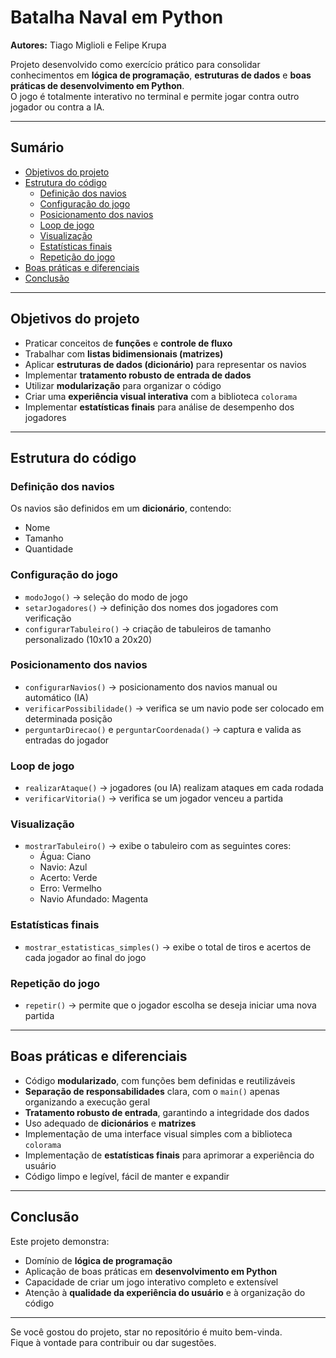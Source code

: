 # Batalha Naval em Python
**Autores:** Tiago Miglioli e Felipe Krupa

Projeto desenvolvido como exercício prático para consolidar conhecimentos em **lógica de programação**, **estruturas de dados** e **boas práticas de desenvolvimento em Python**.  
O jogo é totalmente interativo no terminal e permite jogar contra outro jogador ou contra a IA.

---

## Sumário

- [Objetivos do projeto](#objetivos-do-projeto)
- [Estrutura do código](#estrutura-do-código)
  - [Definição dos navios](#definição-dos-navios)
  - [Configuração do jogo](#configuração-do-jogo)
  - [Posicionamento dos navios](#posicionamento-dos-navios)
  - [Loop de jogo](#loop-de-jogo)
  - [Visualização](#visualização)
  - [Estatísticas finais](#estatísticas-finais)
  - [Repetição do jogo](#repetição-do-jogo)
- [Boas práticas e diferenciais](#boas-práticas-e-diferenciais)
- [Conclusão](#conclusão)

---

## Objetivos do projeto

- Praticar conceitos de **funções** e **controle de fluxo**
- Trabalhar com **listas bidimensionais (matrizes)**
- Aplicar **estruturas de dados (dicionário)** para representar os navios
- Implementar **tratamento robusto de entrada de dados**
- Utilizar **modularização** para organizar o código
- Criar uma **experiência visual interativa** com a biblioteca `colorama`
- Implementar **estatísticas finais** para análise de desempenho dos jogadores

---

## Estrutura do código

### Definição dos navios

Os navios são definidos em um **dicionário**, contendo:
- Nome
- Tamanho
- Quantidade

### Configuração do jogo

- `modoJogo()` → seleção do modo de jogo
- `setarJogadores()` → definição dos nomes dos jogadores com verificação
- `configurarTabuleiro()` → criação de tabuleiros de tamanho personalizado (10x10 a 20x20)

### Posicionamento dos navios

- `configurarNavios()` → posicionamento dos navios manual ou automático (IA)
- `verificarPossibilidade()` → verifica se um navio pode ser colocado em determinada posição
- `perguntarDirecao()` e `perguntarCoordenada()` → captura e valida as entradas do jogador

### Loop de jogo

- `realizarAtaque()` → jogadores (ou IA) realizam ataques em cada rodada
- `verificarVitoria()` → verifica se um jogador venceu a partida

### Visualização

- `mostrarTabuleiro()` → exibe o tabuleiro com as seguintes cores:
    - Água: Ciano
    - Navio: Azul
    - Acerto: Verde
    - Erro: Vermelho
    - Navio Afundado: Magenta

### Estatísticas finais

- `mostrar_estatisticas_simples()` → exibe o total de tiros e acertos de cada jogador ao final do jogo

### Repetição do jogo

- `repetir()` → permite que o jogador escolha se deseja iniciar uma nova partida

---

## Boas práticas e diferenciais

- Código **modularizado**, com funções bem definidas e reutilizáveis
- **Separação de responsabilidades** clara, com o `main()` apenas organizando a execução geral
- **Tratamento robusto de entrada**, garantindo a integridade dos dados
- Uso adequado de **dicionários** e **matrizes**
- Implementação de uma interface visual simples com a biblioteca `colorama`
- Implementação de **estatísticas finais** para aprimorar a experiência do usuário
- Código limpo e legível, fácil de manter e expandir

---

## Conclusão

Este projeto demonstra:
- Domínio de **lógica de programação**
- Aplicação de boas práticas em **desenvolvimento em Python**
- Capacidade de criar um jogo interativo completo e extensível
- Atenção à **qualidade da experiência do usuário** e à organização do código

---

Se você gostou do projeto, star no repositório é muito bem-vinda.  
Fique à vontade para contribuir ou dar sugestões.
